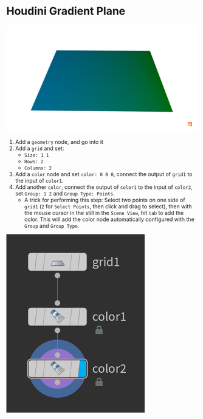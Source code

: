 # Houdini Gradient Plane

![Gradient Plane](assets/houdini-gradient-plane.png)

1. Add a `geometry` node, and go into it
2. Add a `grid` and set:
    - `Size: 1 1`
    - `Rows: 2`
    - `Columns: 2`
3. Add a `color` node and set `color: 0 0 0`, connect the output of `grid1` to the input of `color1`.
4. Add another `color`, connect the output of `color1` to the input of `color2`, set `Group: 1 2` and `Group Type: Points`.
    - A trick for performing this step: Select two points on one side of `grid1` (`2` for `Select Points`, then click and drag to select), then with the mouse cursor in the still in the `Scene View`, hit `tab` to add the color. This will add the color node automatically configured with the `Group` and `Group Type`.

![Gradient Plane Nodes](assets/houdini-gradient-plane-nodes.png)